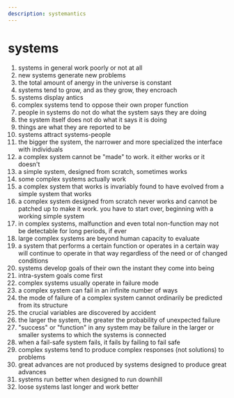 ```yaml
---
description: systemantics
---
```


# systems

1. systems in general work poorly or not at all
2. new systems generate new problems
3. the total amount of anergy in the universe is constant
4. systems tend to grow, and as they grow, they encroach
5. systems display antics
6. complex systems tend to oppose their own proper function
7. people in systems do not do what the system says they are doing
8. the system itself does not do what it says it is doing
9. things are what they are reported to be
10. systems attract systems-people
11. the bigger the system, the narrower and more specialized the interface with individuals
12. a complex system cannot be "made" to work. it either works or it doesn't
13. a simple system, designed from scratch, sometimes works
14. some complex systems actually work
15. a complex system that works is invariably found to have evolved from a simple system that works
16. a complex system designed from scratch never works and cannot be patched up to make it work. you have to start over, beginning with a working simple system
17. in complex systems, malfunction and even total non-function may not be detectable for long periods, if ever
18. large complex systems are beyond human capacity to evaluate
19. a system that performs a certain function or operates in a certain way will continue to operate in that way regardless of the need or of changed conditions
20. systems develop goals of their own the instant they come into being
21. intra-system goals come first
22. complex systems usually operate in failure mode
23. a complex system can fail in an infinite number of ways
24. the mode of failure of a complex system cannot ordinarily be predicted from its structure
25. the crucial variables are discovered by accident
26. the larger the system, the greater the probability of unexpected failure
27. "success" or "function" in any system may be failure in the larger or smaller systems to which the systems is connected
28. when a fail-safe system fails, it fails by failing to fail safe
29. complex systems tend to produce complex responses (not solutions) to problems
30. great advances are not produced by systems designed to produce great advances
31. systems run better when designed to run downhill
32. loose systems last longer and work better
